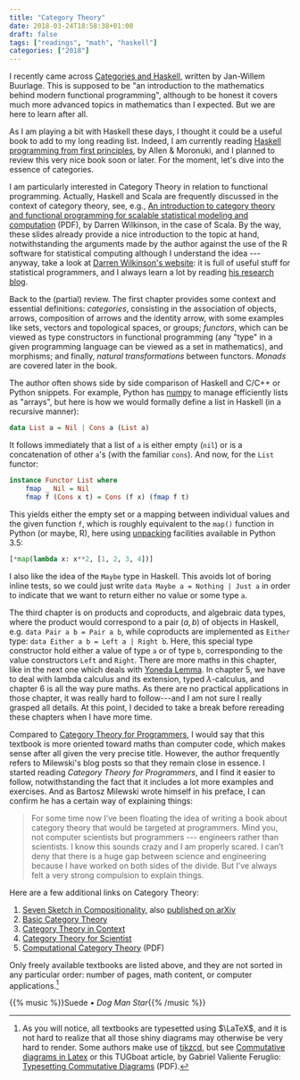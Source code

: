 ```yaml
---
title: "Category Theory"
date: 2018-03-24T18:58:38+01:00
draft: false
tags: ["readings", "math", "haskell"]
categories: ["2018"]
---
```


I recently came across [Categories and Haskell]( https://github.com/jwbuurlage/category-theory-programmers), written by Jan-Willem Buurlage. This is supposed to be "an introduction to the mathematics behind modern functional programming", although to be honest it covers much more advanced topics in mathematics than I expected. But we are here to learn after all.

<!--more-->

As I am playing a bit with Haskell these days, I thought it could be a useful book to add to my long reading list. Indeed, I am currently reading [Haskell programming from first principles](http://haskellbook.com), by Allen & Moronuki, and I planned to review this very nice book soon or later. For the moment, let's dive into the essence of categories.

I am particularly interested in Category Theory in relation to functional programming. Actually, Haskell and Scala are frequently discussed in the context of category theory, see, e.g., [An introduction to category theory and functional programming for scalable statistical modeling and computation](http://www.mas.ncl.ac.uk/~ndjw1/docs/djw-ctfp.pdf) (PDF), by Darren Wilkinson, in the case of Scala. By the way, these slides already provide a nice introduction to the topic at hand, notwithstanding the arguments made by the author against the use of the R software for statistical computing although I understand the idea --- anyway, take a look at [Darren Wilkinson's website](https://www.staff.ncl.ac.uk/d.j.wilkinson/): it is full of useful stuff for statistical programmers, and I always learn a lot by reading [his research blog](https://darrenjw.wordpress.com).

Back to the (partial) review. The first chapter provides some context and essential definitions: *categories*, consisting in the association of objects, arrows, composition of arrows and the identity arrow, with some examples like sets, vectors and topological spaces, or groups; *functors*, which can be viewed as type constructors in functional programming (any "type" in a given programming language can be viewed as a set in mathematics), and morphisms; and finally, *natural transformations* between functors. *Monads* are covered later in the book.

The author often shows side by side comparison of Haskell and C/C++ or Python snippets. For example, Python has [numpy](http://www.numpy.org) to manage efficiently lists as "arrays", but here is how we would formally define a list in Haskell (in a recursive manner):

```haskell
data List a = Nil | Cons a (List a)
```

It follows immediately that a list of `a` is either empty (`nil`) or is a concatenation of other `a`'s (with the familiar `cons`). And now, for the `List` functor:

```haskell
instance Functor List where
    fmap _ Nil = Nil
    fmap f (Cons x t) = Cons (f x) (fmap f t)
```

This yields either the empty set or a mapping between individual values and the given function `f`, which is roughly equivalent to the `map()` function in Python (or maybe, R), here using [unpacking](https://www.python.org/dev/peps/pep-0448/) facilities available in Python 3.5:

```python
[*map(lambda x: x**2, [1, 2, 3, 4])]
```

I also like the idea of the `Maybe` type in Haskell. This avoids lot of boring inline tests, so we could just write `data Maybe a = Nothing | Just a` in order to indicate that we want to return either no value or some type `a`.

The third chapter is on products and coproducts, and algebraic data types, where the product would correspond to a pair $(a,b)$ of objects in Haskell, e.g. `data Pair a b = Pair a b`, while coproducts are implemented as `Either` type: `data Either a b = Left a | Right b`. Here, this special type constructor hold either a value of type `a` or of type `b`, corresponding to the value constructors `Left` and `Right`. There are more maths in this chapter, like in the next one which deals with [Yoneda Lemma](https://en.wikipedia.org/wiki/Yoneda_lemma). In chapter 5, we have to deal with lambda calculus and its extension, typed $\lambda$-calculus, and chapter 6 is all the way pure maths. As there are no practical applications in those chapter, it was really hard to follow---and I am not sure I really grasped all details. At this point, I decided to take a break before rereading these chapters when I have more time.

Compared to [Category Theory for Programmers](https://github.com/hmemcpy/milewski-ctfp-pdf), I would say that this textbook is more oriented toward maths than computer code, which makes sense after all given the very precise title. However, the author frequently refers to Milewski's blog posts so that they remain close in essence. I started reading *Category Theory for Programmers*, and I find it easier to follow, notwithstanding the fact that it includes a lot more examples and exercises. And as Bartosz Milewski wrote himself in his preface, I can confirm he has a certain way of explaining things:

> For some time now I’ve been floating the idea of writing a book about category theory that would be targeted at programmers. Mind you, not computer scientists but programmers --- engineers rather than scientists. I know this sounds crazy and I am properly scared. I can’t deny that there is a huge gap between science and engineering because I have worked on both sides of the divide. But I’ve always felt a very strong compulsion to explain things.

Here are a few additional links on Category Theory:

1. [Seven Sketch in Compositionality](http://math.mit.edu/~dspivak/teaching/sp18/), also [published on arXiv](https://arxiv.org/pdf/1803.05316)
2. [Basic Category Theory](https://arxiv.org/abs/1612.09375)
3. [Category Theory in Context](http://www.math.jhu.edu/~eriehl/)
4. [Category Theory for Scientist](http://math.mit.edu/~dspivak/)
5. [Computational Category Theory](http://www.cs.man.ac.uk/~david/categories/book/book.pdf) (PDF)

Only freely available textbooks are listed above, and they are not sorted in any particular order: number of pages, math content, or computer applications.[^1]

{{% music %}}Suede • *Dog Man Star*{{% /music %}}

[^1]: As you will notice, all textbooks are typesetted using $\LaTeX$, and it is not hard to realize that all those shiny diagrams may otherwise be very hard to render. Some authors make use of [tikzcd](https://ctan.org/pkg/tikz-cd), but see [Commutative diagrams in Latex](http://cat.boffosocko.com/2015/05/commutative-diagrams-in-latex/) or this TUGboat article, by Gabriel Valiente Feruglio: [Typesetting Commutative Diagrams](https://www.tug.org/TUGboat/tb15-4/tb45vali.pdf) (PDF).
